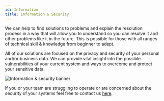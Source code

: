 ```yaml
---
id: Information
title: Information & Security
---
```


We can help to find solutions to problems and explain the resolution process in a way that will allow you to understand so you can resolve it and other problems like it in the future. This is possible for those with all ranges of technical skill & knowledge from beginner to adept.

All of our solutions are focused on the privacy and security of your personal and/or business data. We can provide vital insight into the possible vulnerabilities of your current system and ways to overcome and protect your sensitive data.

<img alt="Information & security banner" src="/img/Security.jpg" />

If you or your team are struggling to operate or are concerned about the security of your systems feel free to contact us [here](about/Contact.md).
